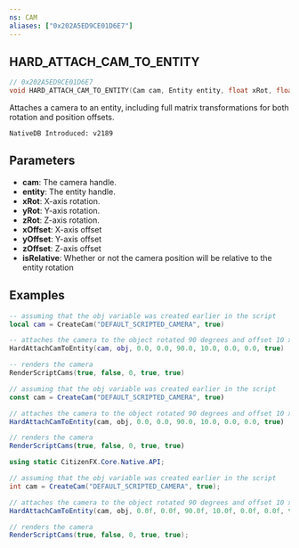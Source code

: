 ```yaml
---
ns: CAM
aliases: ["0x202A5ED9CE01D6E7"]
---
```

## HARD_ATTACH_CAM_TO_ENTITY

```c
// 0x202A5ED9CE01D6E7
void HARD_ATTACH_CAM_TO_ENTITY(Cam cam, Entity entity, float xRot, float yRot, float zRot, float xOffset, float yOffset, float zOffset, BOOL isRelative);
```

Attaches a camera to an entity, including full matrix transformations for both rotation and position offsets.
```
NativeDB Introduced: v2189
```

## Parameters
* **cam**: The camera handle.
* **entity**: The entity handle.
* **xRot**: X-axis rotation.
* **yRot**: Y-axis rotation.
* **zRot**: Z-axis rotation.
* **xOffset**: X-axis offset
* **yOffset**: Y-axis offset
* **zOffset**: Z-axis offset
* **isRelative**: Whether or not the camera position will be relative to the entity rotation

## Examples

```lua
-- assuming that the obj variable was created earlier in the script
local cam = CreateCam("DEFAULT_SCRIPTED_CAMERA", true)

-- attaches the camera to the object rotated 90 degrees and offset 10 x values
HardAttachCamToEntity(cam, obj, 0.0, 0.0, 90.0, 10.0, 0.0, 0.0, true)

-- renders the camera
RenderScriptCams(true, false, 0, true, true)

```

```js
// assuming that the obj variable was created earlier in the script
const cam = CreateCam("DEFAULT_SCRIPTED_CAMERA", true)

// attaches the camera to the object rotated 90 degrees and offset 10 x values
HardAttachCamToEntity(cam, obj, 0.0, 0.0, 90.0, 10.0, 0.0, 0.0, true)

// renders the camera
RenderScriptCams(true, false, 0, true, true)
```

```cs
using static CitizenFX.Core.Native.API;

// assuming that the obj variable was created earlier in the script
int cam = CreateCam("DEFAULT_SCRIPTED_CAMERA", true);

// attaches the camera to the object rotated 90 degrees and offset 10 x values
HardAttachCamToEntity(cam, obj, 0.0f, 0.0f, 90.0f, 10.0f, 0.0f, 0.0f, true);

// renders the camera
RenderScriptCams(true, false, 0, true, true);
```

